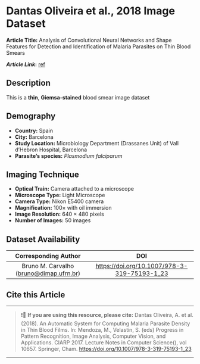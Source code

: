 # **Dantas Oliveira et al., 2018 Image Dataset**  
**Article Title:** Analysis of Convolutional Neural Networks and Shape Features for Detection and Identification of Malaria Parasites on Thin Blood Smears

**_Article Link_:** [ref](https://link.springer.com/chapter/10.1007/978-3-319-75193-1_23)

## **Description**
This is a **thin**, **Giemsa-stained** blood smear image dataset 

## **Demography**
+ **Country:** Spain 
+ **City:** Barcelona
+ **Study Location:** Microbiology Department (Drassanes Unit) of Vall d’Hebron Hospital, Barcelona
+ **Parasite’s species:** _Plasmodium falciparum_


## **Imaging Technique**
+ **Optical Train:** Camera attached to a microscope
+ **Microscope Type:** Light Microscope
+ **Camera Type:** Nikon E5400 camera 
+ **Magnification:** 100× with oil immersion
+ **Image Resolution:** 640 × 480 pixels
+ **Number of Images:** 50 images

## **Dataset Availability**
|**Corresponding Author**|**DOI**|
|:---:|:---:|
|Bruno M. Carvalho (bruno@dimap.ufrn.br)| https://doi.org/10.1007/978-3-319-75193-1_23|

## **Cite this Article**
---
>
> ❗🛑 **If you are using this resource, please cite:** Dantas Oliveira, A. et al. (2018). An Automatic System for Computing Malaria Parasite Density in Thin Blood Films. In: Mendoza, M., Velastín, S. (eds) Progress in Pattern Recognition, Image Analysis, Computer Vision, and Applications. CIARP 2017. Lecture Notes in Computer Science(), vol 10657. Springer, Cham. https://doi.org/10.1007/978-3-319-75193-1_23
>
---
